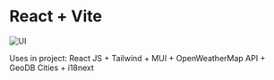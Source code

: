 # React + Vite

![UI](https://github.com/PICKLEGENT/Weather-App-2.0/assets/77008804/a3cad66b-41f4-4607-b855-11c4b343110b)

Uses in project:
React JS + Tailwind + MUI + OpenWeatherMap API + GeoDB Cities + i18next
